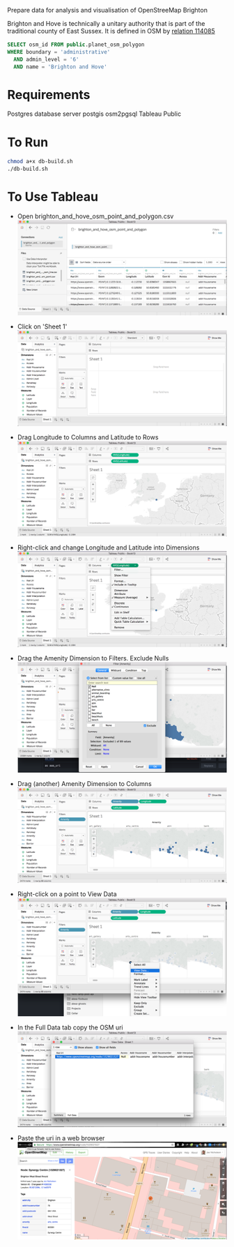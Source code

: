 Prepare data for analysis and visualisation of OpenStreeMap Brighton

Brighton and Hove is technically a unitary authority that is part of the
traditional county of East Sussex.
It is defined in OSM by [relation 114085]( https://www.openstreetmap.org/relation/114085)

```sql
SELECT osm_id FROM public.planet_osm_polygon
WHERE boundary = 'administrative'
  AND admin_level = '6'
  AND name = 'Brighton and Hove'
```

Requirements
============
Postgres database server
postgis
osm2pgsql
Tableau Public

To Run
======
```sh
chmod a+x db-build.sh
./db-build.sh
```

To Use Tableau
==============
* Open brighton_and_hove_osm_point_and_polygon.csv
![Open brighton_and_hove_osm_point_and_polygon.csv](Screen%20Shot%202018-05-23%20at%205.18.55%20pm.png)

* Click on 'Sheet 1'
![Click on 'Sheet 1'](Screen%20Shot%202018-05-23%20at%205.19.19%20pm.png)

* Drag Longitude to Columns and Latitude to Rows
![Drag Longitude to Columns and Latitude to Rows](Screen%20Shot%202018-05-23%20at%205.19.39%20pm.png)

* Right-click and change Longitude and Latitude into Dimensions
![Right-click and change Longitude and Latitude into Dimensions](Screen%20Shot%202018-05-23%20at%205.19.57%20pm.png)

* Drag the Amenity Dimension to Filters. Exclude Nulls
![Drag the Amenity Dimension to Filters. Exclude Nulls](Screen%20Shot%202018-05-23%20at%205.20.36%20pm.png)

* Drag (another) Amenity Dimension to Columns
![Drag (another) Amenity Dimension to Columns](Screen%20Shot%202018-05-23%20at%205.21.06%20pm.png)

* Right-click on a point to View Data
![Right-click on a point to View Data](Screen%20Shot%202018-05-23%20at%205.24.11%20pm.png)

* In the Full Data tab copy the OSM uri
![In the Full Data tab copy the OSM uri](Screen%20Shot%202018-05-23%20at%205.24.27%20pm.png)

* Paste the uri in a web browser
![Paste the uri in a web browser](Screen%20Shot%202018-05-23%20at%205.24.47%20pm.png)
